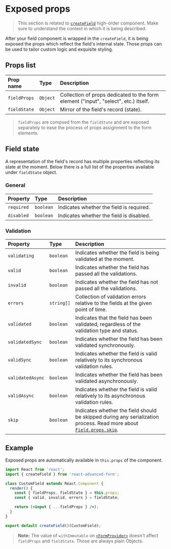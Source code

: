 # Exposed props

> This section is related to [`createField`](https://github.com/kettanaito/react-advanced-form/tree/75c444924d87ca8ff76bc096231173e42e717adc/docs/hoc/createField/basics.md) high-order component. Make sure to understand the context in which it is being described.

After your field component is wrapped in the `createField`, it is being exposed the props which reflect the field's internal state. Those props can be used to tailor custom logic and exquisite styling.

## Props list

| Prop name | Type | Description |
| :--- | :--- | :--- |
| `fieldProps` | `Object` | Collection of props dedicated to the form element \("input", "select", etc.\) itself. |
| `fieldState` | `Object` | Mirror of the field's record \(state\). |

> `fieldProps` are compsed from the `fieldState` and are exposed separately to ease the process of props assignment to the form elements.

## Field state

A representation of the field's record has multiple properties reflecting its state at the moment. Below there is a full list of the properties available under `fieldState` object.

### General

| Property | Type | Description |
| :--- | :--- | :--- |
| `required` | `boolean` | Indicates whether the field is required. |
| `disabled` | `boolean` | Indicates whether the field is disabled. |

### Validation

| Property | Type | Description |
| :--- | :--- | :--- |
| `validating` | `boolean` | Indicates whether the field is being validated at the moment. |
| `valid` | `boolean` | Indicates whether the field has passed all the validations. |
| `invalid` | `boolean` | Indicates whether the field has not passed all the validations. |
| `errors` | `string[]` | Collection of validation errors relative to the fields at the given point of time. |
| `validated` | `boolean` | Indicates that the field has been validated, regardless of the validation type and status. |
| `validatedSync` | `boolean` | Indicates whether the field has been validated synchronously. |
| `validSync` | `boolean` | Indicates whether the field is valid relatively to its synchronous validation rules. |
| `validatedAsync` | `boolean` | Indicates whether the field has been validated asynchronously. |
| `validAsync` | `boolean` | Indicates whether the field is valid relatively to its asynchronous validation rules. |
| `skip` | `boolean` | Indicates whether the field should be skipped during any serialization process. Read more about [`Field.props.skip`](../../components/field/props/skip.md). |

## Example

Exposed props are automatically available in `this.props` of the component.

```jsx
import React from 'react';
import { createField } from 'react-advanced-form';

class CustomField extends React.Component {
  render() {
    const { fieldProps, fieldState } = this.props;
    const { valid, invalid, errors } = fieldState;

    return (<input { ...fieldProps } />);
  }
}

export default createField()(CustomField);
```

> **Note:** The value of `withImmutable` on [`<FormProvider>`](../../components/formprovider.md) doesn't affect `fieldProps` and `fieldState`. Those are always plain Objects.

